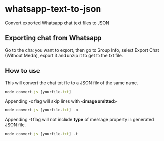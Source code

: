 # whatsapp-text-to-json
Convert exported Whatsapp chat text files to JSON

## Exporting chat from Whatsapp
Go to the chat you want to export, then go to Group Info, select Export Chat (Without Media), export it and unzip it to get to the txt file.

## How to use
This will convert the chat txt file to a JSON file of the same name.
```javascript
node convert.js [yourfile.txt]
```
Appending -o flag will skip lines with **&lt;image omitted&gt;**
```javascript
node convert.js [yourfile.txt] -o
```

Appending -t flag will not include **type** of message property in generated JSON file.
```javascript
node convert.js [yourfile.txt] -t
```
